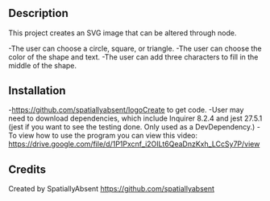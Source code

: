 # <logoCreate>

## Description
This project creates an SVG image that can be altered through node. 

-The user can choose a circle, square, or triangle.
-The user can choose the color of the shape and text.
-The user can add three characters to fill in the middle of the shape.

## Installation

-https://github.com/spatiallyabsent/logoCreate to get code.
-User may need to download dependencies, which include Inquirer 8.2.4 and jest 27.5.1 (jest if you want to see the testing done. Only used as a DevDependency.)
-To view how to use the program you can view this video: https://drive.google.com/file/d/1P1Pxcnf_i2OILt6QeaDnzKxh_LCcSy7P/view

## Credits

Created by SpatiallyAbsent https://github.com/spatiallyabsent

